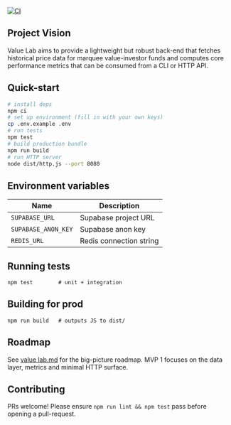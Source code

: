 [![CI](https://github.com/your-org/value-investor-performance-lab/actions/workflows/ci.yml/badge.svg)](https://github.com/your-org/value-investor-performance-lab/actions/workflows/ci.yml)

## Project Vision
Value Lab aims to provide a lightweight but robust back-end that fetches historical price data for marquee value-investor funds and computes core performance metrics that can be consumed from a CLI or HTTP API.

## Quick-start
```bash
# install deps
npm ci
# set up environment (fill in with your own keys)
cp .env.example .env
# run tests
npm test
# build production bundle
npm run build
# run HTTP server
node dist/http.js --port 8080
```

## Environment variables
| Name | Description |
|------|-------------|
| `SUPABASE_URL` | Supabase project URL |
| `SUPABASE_ANON_KEY` | Supabase anon key |
| `REDIS_URL` | Redis connection string |

## Running tests
```
npm test        # unit + integration
```

## Building for prod
```
npm run build   # outputs JS to dist/
```

## Roadmap
See [value lab.md](value%20lab.md) for the big-picture roadmap. MVP 1 focuses on the data layer, metrics and minimal HTTP surface.

## Contributing
PRs welcome! Please ensure `npm run lint && npm test` pass before opening a pull-request.
